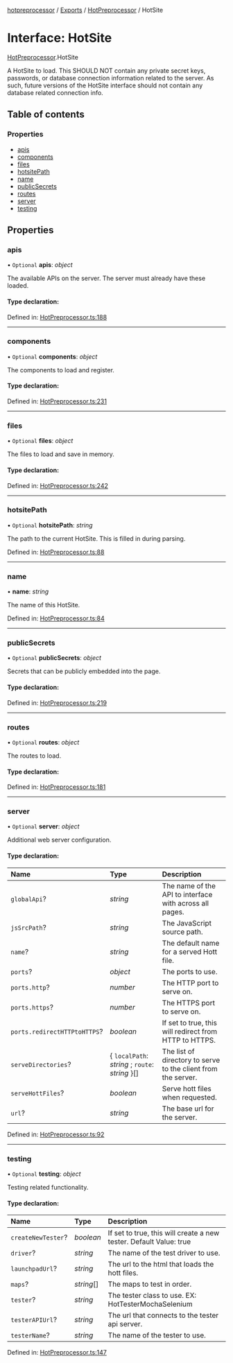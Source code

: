 [hotpreprocessor](../README.md) / [Exports](../modules.md) / [HotPreprocessor](../modules/hotpreprocessor.md) / HotSite

# Interface: HotSite

[HotPreprocessor](../modules/hotpreprocessor.md).HotSite

A HotSite to load. This SHOULD NOT contain any private secret keys, passwords,
or database connection information related to the server. As such, future
versions of the HotSite interface should not contain any database related
connection info.

## Table of contents

### Properties

- [apis](hotpreprocessor.hotsite.md#apis)
- [components](hotpreprocessor.hotsite.md#components)
- [files](hotpreprocessor.hotsite.md#files)
- [hotsitePath](hotpreprocessor.hotsite.md#hotsitepath)
- [name](hotpreprocessor.hotsite.md#name)
- [publicSecrets](hotpreprocessor.hotsite.md#publicsecrets)
- [routes](hotpreprocessor.hotsite.md#routes)
- [server](hotpreprocessor.hotsite.md#server)
- [testing](hotpreprocessor.hotsite.md#testing)

## Properties

### apis

• `Optional` **apis**: *object*

The available APIs on the server. The server must already have these
loaded.

#### Type declaration:

Defined in: [HotPreprocessor.ts:188](https://github.com/OurFreeLight/HotPreprocessor/blob/5a339e8/src/HotPreprocessor.ts#L188)

___

### components

• `Optional` **components**: *object*

The components to load and register.

#### Type declaration:

Defined in: [HotPreprocessor.ts:231](https://github.com/OurFreeLight/HotPreprocessor/blob/5a339e8/src/HotPreprocessor.ts#L231)

___

### files

• `Optional` **files**: *object*

The files to load and save in memory.

#### Type declaration:

Defined in: [HotPreprocessor.ts:242](https://github.com/OurFreeLight/HotPreprocessor/blob/5a339e8/src/HotPreprocessor.ts#L242)

___

### hotsitePath

• `Optional` **hotsitePath**: *string*

The path to the current HotSite. This is filled in during parsing.

Defined in: [HotPreprocessor.ts:88](https://github.com/OurFreeLight/HotPreprocessor/blob/5a339e8/src/HotPreprocessor.ts#L88)

___

### name

• **name**: *string*

The name of this HotSite.

Defined in: [HotPreprocessor.ts:84](https://github.com/OurFreeLight/HotPreprocessor/blob/5a339e8/src/HotPreprocessor.ts#L84)

___

### publicSecrets

• `Optional` **publicSecrets**: *object*

Secrets that can be publicly embedded into the page.

#### Type declaration:

Defined in: [HotPreprocessor.ts:219](https://github.com/OurFreeLight/HotPreprocessor/blob/5a339e8/src/HotPreprocessor.ts#L219)

___

### routes

• `Optional` **routes**: *object*

The routes to load.

#### Type declaration:

Defined in: [HotPreprocessor.ts:181](https://github.com/OurFreeLight/HotPreprocessor/blob/5a339e8/src/HotPreprocessor.ts#L181)

___

### server

• `Optional` **server**: *object*

Additional web server configuration.

#### Type declaration:

Name | Type | Description |
:------ | :------ | :------ |
`globalApi`? | *string* | The name of the API to interface with across all pages.   |
`jsSrcPath`? | *string* | The JavaScript source path.   |
`name`? | *string* | The default name for a served Hott file.   |
`ports`? | *object* | The ports to use.   |
`ports.http`? | *number* | The HTTP port to serve on.   |
`ports.https`? | *number* | The HTTPS port to serve on.   |
`ports.redirectHTTPtoHTTPS`? | *boolean* | If set to true, this will redirect from HTTP to HTTPS.   |
`serveDirectories`? | { `localPath`: *string* ; `route`: *string*  }[] | The list of directory to serve to the client from the server.   |
`serveHottFiles`? | *boolean* | Serve hott files when requested.   |
`url`? | *string* | The base url for the server.   |

Defined in: [HotPreprocessor.ts:92](https://github.com/OurFreeLight/HotPreprocessor/blob/5a339e8/src/HotPreprocessor.ts#L92)

___

### testing

• `Optional` **testing**: *object*

Testing related functionality.

#### Type declaration:

Name | Type | Description |
:------ | :------ | :------ |
`createNewTester`? | *boolean* | If set to true, this will create a new tester. Default Value: true   |
`driver`? | *string* | The name of the test driver to use.   |
`launchpadUrl`? | *string* | The url to the html that loads the hott files.   |
`maps`? | *string*[] | The maps to test in order.   |
`tester`? | *string* | The tester class to use. EX: HotTesterMochaSelenium   |
`testerAPIUrl`? | *string* | The url that connects to the tester api server.   |
`testerName`? | *string* | The name of the tester to use.   |

Defined in: [HotPreprocessor.ts:147](https://github.com/OurFreeLight/HotPreprocessor/blob/5a339e8/src/HotPreprocessor.ts#L147)
